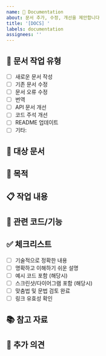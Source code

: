 ```yaml
---
name: 📝 Documentation
about: 문서 추가, 수정, 개선을 제안합니다
title: '[DOCS] '
labels: documentation
assignees: ''
---
```


## 📝 문서 작업 유형
<!-- 해당하는 항목에 [x] 표시해주세요 -->
- [ ] 새로운 문서 작성
- [ ] 기존 문서 수정
- [ ] 문서 오류 수정
- [ ] 번역
- [ ] API 문서 개선
- [ ] 코드 주석 개선
- [ ] README 업데이트
- [ ] 기타: 

## 📍 대상 문서
<!-- 작업할 문서의 위치나 경로를 명시해주세요 -->


## 🎯 목적
<!-- 이 문서 작업의 목적과 필요성을 설명해주세요 -->


## 📋 작업 내용
<!-- 구체적으로 어떤 내용을 추가하거나 수정할 것인지 설명해주세요 -->


## 🔗 관련 코드/기능
<!-- 관련된 코드나 기능이 있다면 링크해주세요 -->


## ✅ 체크리스트
- [ ] 기술적으로 정확한 내용
- [ ] 명확하고 이해하기 쉬운 설명
- [ ] 예시 코드 포함 (해당시)
- [ ] 스크린샷/다이어그램 포함 (해당시)
- [ ] 맞춤법 및 문법 검토 완료
- [ ] 링크 유효성 확인

## 📚 참고 자료
<!-- 참고한 문서나 자료가 있다면 공유해주세요 -->


## 💬 추가 의견
<!-- 기타 의견이나 제안사항을 자유롭게 작성해주세요 -->

